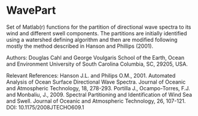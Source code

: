 # WavePart

Set of Matlab(r) functions for the partition of directional wave spectra to its wind and different swell components. The partitions are initially identified using a watershed defining algorithm  and then are modified following mostly the method described in Hanson and Phillips (2001).

Authors:  Douglas Cahl and George Voulgaris  School of the Earth, Ocean and Environment  University of South Carolina  Columbia, SC, 29205, USA.

Relevant References:  Hanson J.L. and Philips O.M., 2001. Automated Analysis of Ocean Surface Directional  Wave Spectra. Journal of Oceanic and Atmospheric Technology, 18, 278-293.  Portilla J., Ocampo-Torres, F.J. and Monbaliu, J., 2009. Spectral Partitioning and Identification of Wind Sea and Swell.  Journal of Oceanic and Atmospheric Technology, 26, 107-121. DOI: 10.1175/2008JTECHO609.1
